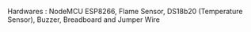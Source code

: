 Hardwares : NodeMCU ESP8266, Flame Sensor, DS18b20 (Temperature Sensor), Buzzer, Breadboard and Jumper Wire
